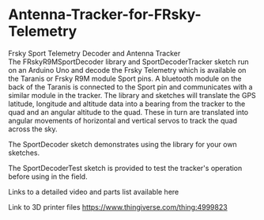 # Antenna-Tracker-for-FRsky-Telemetry
Frsky Sport Telemetry Decoder and Antenna Tracker  
The FRskyR9MSportDecoder library and SportDecoderTracker sketch run on an Arduino Uno and decode the Frsky Telemetry which is available on the Taranis or Frsky R9M module Sport pins. A bluetooth module on the back of the Taranis is connected to the Sport pin and communicates with a similar module in the tracker. The library and sketches will translate the GPS latitude, longitude and altitude data into a bearing from the tracker to the quad and an angular altitude to the quad. These in turn are translated into angular movements of horizontal and vertical servos to track the quad across the sky.

The SportDecoder sketch demonstrates using the library for your own sketches.

The SportDecoderTest sketch is provided to test the tracker's operation before using in the field.

Links to a detailed video and parts list available here

Link to 3D printer files https://www.thingiverse.com/thing:4999823
